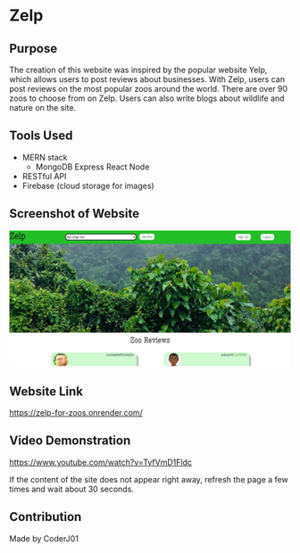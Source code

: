 # Zelp

## Purpose
The creation of this website was inspired by the popular website Yelp, which allows users to post reviews about businesses. With Zelp, users can post reviews on the most popular zoos around the world. There are over 90 zoos to choose from on Zelp. Users can also write blogs about wildlife and nature on the site.

## Tools Used
* MERN stack
    * MongoDB Express React Node
* RESTful API
* Firebase (cloud storage for images)

## Screenshot of Website
![Alt text](./assets/images/screenshot.JPG?raw=true 'Zelp')

## Website Link
https://zelp-for-zoos.onrender.com/

## Video Demonstration
https://www.youtube.com/watch?v=TyfVmD1Fldc

If the content of the site does not appear right away, refresh the page a few times and wait about 30 seconds.

## Contribution
Made by CoderJ01